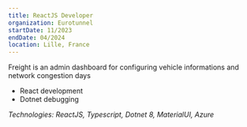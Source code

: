 ```yaml
---
title: ReactJS Developer 
organization: Eurotunnel
startDate: 11/2023
endDate: 04/2024
location: Lille, France
---
```


Freight is an admin dashboard for configuring vehicle informations and network congestion days

- React development
- Dotnet debugging

*Technologies: ReactJS, Typescript, Dotnet 8, MaterialUI, Azure*